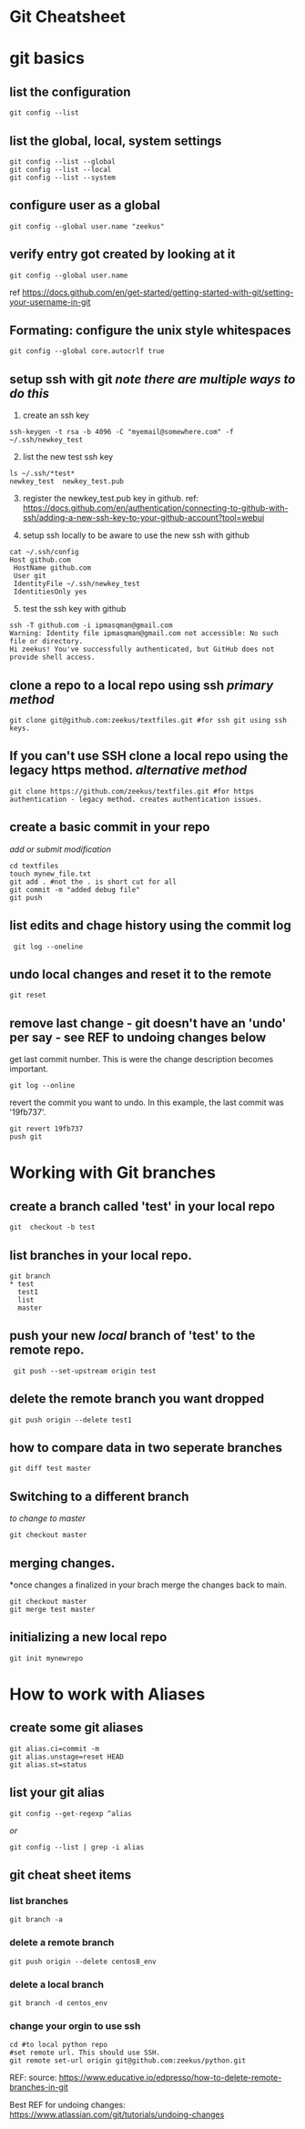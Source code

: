 # Git Cheatsheet

# git basics 

## list the configuration

```
git config --list
```

## list the global, local, system settings

```
git config --list --global
git config --list --local
git config --list --system
```

## configure user as a global
```
git config --global user.name "zeekus"
```

## verify entry got created by looking at it
```
git config --global user.name
```
ref https://docs.github.com/en/get-started/getting-started-with-git/setting-your-username-in-git

## Formating: configure the unix style whitespaces
```
git config --global core.autocrlf true
```

## setup ssh with git *note there are multiple ways to do this*

1. create an ssh key
```
ssh-keygen -t rsa -b 4096 -C "myemail@somewhere.com" -f ~/.ssh/newkey_test
```
2. list the new test ssh key
```
ls ~/.ssh/*test*
newkey_test  newkey_test.pub
```
3. register the newkey_test.pub key in github. 
ref: https://docs.github.com/en/authentication/connecting-to-github-with-ssh/adding-a-new-ssh-key-to-your-github-account?tool=webui

4. setup ssh locally to be aware to use the new ssh with github

```
cat ~/.ssh/config 
Host github.com
 HostName github.com
 User git
 IdentityFile ~/.ssh/newkey_test
 IdentitiesOnly yes
```
5. test the ssh key with github

```
ssh -T github.com -i ipmasqman@gmail.com
Warning: Identity file ipmasqman@gmail.com not accessible: No such file or directory.
Hi zeekus! You've successfully authenticated, but GitHub does not provide shell access.
```

## clone a repo to a local repo using ssh *primary method*

```
git clone git@github.com:zeekus/textfiles.git #for ssh git using ssh keys. 
```

## If you can't use SSH clone a local repo using the legacy https method. *alternative method*

```
git clone https://github.com/zeekus/textfiles.git #for https authentication - legacy method. creates authentication issues. 
```

## create a basic commit in your repo

*add or submit modification*

```
cd textfiles
touch mynew_file.txt
git add . #not the . is short cut for all
git commit -m "added debug file" 
git push
```

## list edits and chage history using the commit log
```
 git log --oneline
```

## undo local changes and reset it to the remote 

```
git reset
```

## remove last change - git doesn't have an 'undo' per say - see REF to undoing changes below

get last commit number. This is were the change description becomes important.

``` 
git log --online 
```

revert the commit you want to undo.  In this example, the last commit was '19fb737'.

```
git revert 19fb737
push git
```



# Working with Git branches

## create a branch called 'test' in your local repo

```
git  checkout -b test
```

## list branches in your local repo.
```
git branch
* test
  test1
  list
  master
```

## push your new *local* branch of 'test' to the remote repo.

```
 git push --set-upstream origin test
```

## delete the remote branch you want dropped
```
git push origin --delete test1
```

## how to compare data in two seperate branches

```
git diff test master
```

## Switching to a different branch
*to change to master*
```
git checkout master
```

## merging changes. 
*once changes a finalized in your brach merge the changes back to main.
```
git checkout master
git merge test master
```

## initializing a new local repo

```
git init mynewrepo
```

# How to work with Aliases

## create some git aliases

```
git alias.ci=commit -m
git alias.unstage=reset HEAD
git alias.st=status
```

## list your git alias
```
git config --get-regexp ^alias 
```

*or* 

```
git config --list | grep -i alias
```


## git cheat sheet items

### list branches
``` git branch -a ```

### delete a remote branch 
``` git push origin --delete centos8_env ```

### delete a local branch
``` git branch -d centos_env ```
 
### change your orgin to use ssh
```
cd #to local python repo
#set remote url. This should use SSH. 
git remote set-url origin git@github.com:zeekus/python.git
```


REF:
source: https://www.educative.io/edpresso/how-to-delete-remote-branches-in-git

Best REF for undoing changes: https://www.atlassian.com/git/tutorials/undoing-changes
